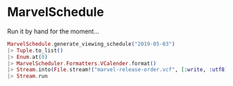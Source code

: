 # MarvelSchedule

Run it by hand for the moment...

```elixir
MarvelSchedule.generate_viewing_schedule("2019-05-03") 
|> Tuple.to_list() 
|> Enum.at(0) 
|> MarvelScheduler.Formatters.VCalender.format() 
|> Stream.into(File.stream!("marvel-release-order.vcf", [:write, :utf8])) 
|> Stream.run
```
